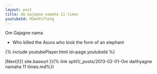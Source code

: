 ```yaml
---
layout: post
title: Om Gajagne namaha 11 times
youtubeId: M3mnPx7loYg
---
```

 
 
Om Gajagne nama 
 
 -  Who killed the Asura who took the form of an elephant 
 
  
 
  
 
 
 
 
 
 


{% include youtubePlayer.html id=page.youtubeId %}
 
[Next]({{ site.baseurl }}{% link  split1/_posts/2013-02-01-Om daithyagne namaha 11 times.md%})
 
